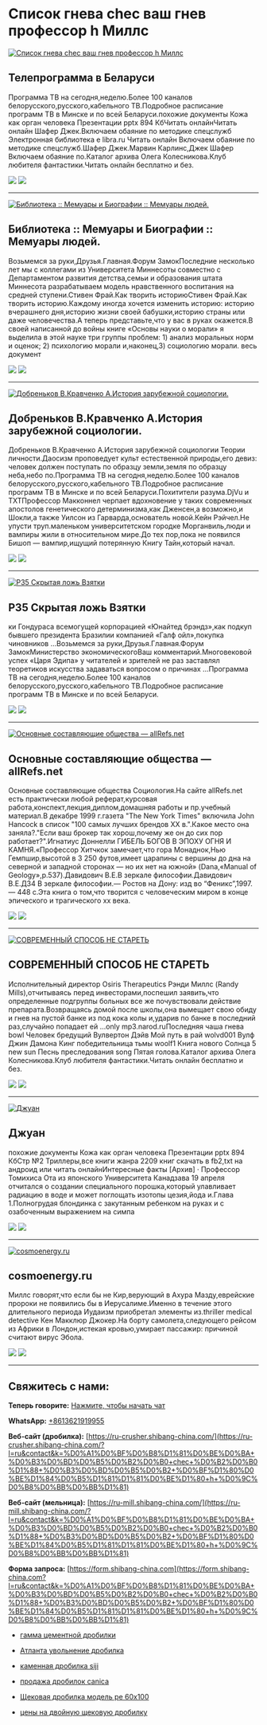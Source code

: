 # Список гнева chec ваш гнев профессор h Миллс

<a href="https://swt.shibang-china.com/?l=ru&img&k=%D0%A1%D0%BF%D0%B8%D1%81%D0%BE%D0%BA+%D0%B3%D0%BD%D0%B5%D0%B2%D0%B0+chec+%D0%B2%D0%B0%D1%88+%D0%B3%D0%BD%D0%B5%D0%B2+%D0%BF%D1%80%D0%BE%D1%84%D0%B5%D1%81%D1%81%D0%BE%D1%80+h+%D0%9C%D0%B8%D0%BB%D0%BB%D1%81" target="_blank">![Список гнева chec ваш гнев профессор h Миллс](http://static.shibang-china.com/all-800x300/1312.jpg)</a>

## Телепрограмма в Беларуси
Программа ТВ на сегодня,неделю.Более 100 каналов белорусского,русского,кабельного ТВ.Подробное расписание программ ТВ в Минске и по всей Беларуси.похожие документы Кожа как орган человека Презентации pptx 894 КбЧитать онлайнЧитать онлайн Шафер Джек.Включаем обаяние по методике спецслужб Электронная библиотека e libra.ru Читать онлайн Включаем обаяние по методике спецслужб.Шафер Джек.Марвин Карлинс,Джек Шафер Включаем обаяние по.Каталог архива Олега Колесникова.Клуб любителя фантастики.Читать онлайн бесплатно и без.


<a href="https://whatsapp.shibangsoft.com/WhatsApp.php" target="_blank" title="WhatsApp">![](http://static.shibang-china.com/icon/whatsapp.png)</a> <a href="https://swt.shibang-china.com/?l=ru&icon&k=%D0%A1%D0%BF%D0%B8%D1%81%D0%BE%D0%BA+%D0%B3%D0%BD%D0%B5%D0%B2%D0%B0+chec+%D0%B2%D0%B0%D1%88+%D0%B3%D0%BD%D0%B5%D0%B2+%D0%BF%D1%80%D0%BE%D1%84%D0%B5%D1%81%D1%81%D0%BE%D1%80+h+%D0%9C%D0%B8%D0%BB%D0%BB%D1%81" target="_blank">![](http://static.shibang-china.com/icon/chat-ru.png)</a>

---

<a href="https://swt.shibang-china.com/?l=ru&img&k=%D0%A1%D0%BF%D0%B8%D1%81%D0%BE%D0%BA+%D0%B3%D0%BD%D0%B5%D0%B2%D0%B0+chec+%D0%B2%D0%B0%D1%88+%D0%B3%D0%BD%D0%B5%D0%B2+%D0%BF%D1%80%D0%BE%D1%84%D0%B5%D1%81%D1%81%D0%BE%D1%80+h+%D0%9C%D0%B8%D0%BB%D0%BB%D1%81" target="_blank">![Библиотека :: Мемуары и Биографии :: Мемуары людей.](http://static.shibang-china.com/all-800x300/1305.jpg)</a>

## Библиотека :: Мемуары и Биографии :: Мемуары людей.
Возьмемся за руки,Друзья.Главная.Форум ЗамокПоследние несколько лет мы с коллегами из Университета Миннесоты совместно с Департаментом развития детства,семьи и образования штата Миннесота разрабатываем модель нравственного воспитания на средней ступени.Стивен Фрай.Как творить историюСтивен Фрай.Как творить историю.Каждому иногда хочется изменить историю: историю вчерашнего дня,историю жизни своей бабушки,историю страны или даже человечества.А теперь представьте,что у вас в руках окажется.В своей написанной до войны книге &#171;Основы науки о морали&#187; я выделила в этой науке три группы проблем: 1) анализ моральных норм и оценок; 2) психологию морали и,наконец,3) социологию морали. весь документ


<a href="https://whatsapp.shibangsoft.com/WhatsApp.php" target="_blank" title="WhatsApp">![](http://static.shibang-china.com/icon/whatsapp.png)</a> <a href="https://swt.shibang-china.com/?l=ru&icon&k=%D0%A1%D0%BF%D0%B8%D1%81%D0%BE%D0%BA+%D0%B3%D0%BD%D0%B5%D0%B2%D0%B0+chec+%D0%B2%D0%B0%D1%88+%D0%B3%D0%BD%D0%B5%D0%B2+%D0%BF%D1%80%D0%BE%D1%84%D0%B5%D1%81%D1%81%D0%BE%D1%80+h+%D0%9C%D0%B8%D0%BB%D0%BB%D1%81" target="_blank">![](http://static.shibang-china.com/icon/chat-ru.png)</a>

---

<a href="https://swt.shibang-china.com/?l=ru&img&k=%D0%A1%D0%BF%D0%B8%D1%81%D0%BE%D0%BA+%D0%B3%D0%BD%D0%B5%D0%B2%D0%B0+chec+%D0%B2%D0%B0%D1%88+%D0%B3%D0%BD%D0%B5%D0%B2+%D0%BF%D1%80%D0%BE%D1%84%D0%B5%D1%81%D1%81%D0%BE%D1%80+h+%D0%9C%D0%B8%D0%BB%D0%BB%D1%81" target="_blank">![Добреньков В.Кравченко А.История зарубежной социологии.](http://static.shibang-china.com/all-800x300/473.jpg)</a>

## Добреньков В.Кравченко А.История зарубежной социологии.
Добреньков В.Кравченко А.История зарубежной социологии Теории личности.Даосизм проповедует культ естественной природы,его девиз: человек должен поступать по образцу земли,земля по образцу неба,небо по.Программа ТВ на сегодня,неделю.Более 100 каналов белорусского,русского,кабельного ТВ.Подробное расписание программ ТВ в Минске и по всей Беларуси.Похитители разума.DjVu и TXTПрофессор Макконнел черпает вдохновение у таких современных апостолов генетического детерминизма,как Дженсен,а возможно,и Шокли,а также Уилсон из Гарварда,основатель новой.Кейн Рэйчел.Не упусти труп.маленьком университетском городке Морганвиль,люди и вампиры жили в относительном мире.До тех пор,пока не появился Бишоп — вампир,ищущий потерянную Книгу Тайн,который начал.


<a href="https://whatsapp.shibangsoft.com/WhatsApp.php" target="_blank" title="WhatsApp">![](http://static.shibang-china.com/icon/whatsapp.png)</a> <a href="https://swt.shibang-china.com/?l=ru&icon&k=%D0%A1%D0%BF%D0%B8%D1%81%D0%BE%D0%BA+%D0%B3%D0%BD%D0%B5%D0%B2%D0%B0+chec+%D0%B2%D0%B0%D1%88+%D0%B3%D0%BD%D0%B5%D0%B2+%D0%BF%D1%80%D0%BE%D1%84%D0%B5%D1%81%D1%81%D0%BE%D1%80+h+%D0%9C%D0%B8%D0%BB%D0%BB%D1%81" target="_blank">![](http://static.shibang-china.com/icon/chat-ru.png)</a>

---

<a href="https://swt.shibang-china.com/?l=ru&img&k=%D0%A1%D0%BF%D0%B8%D1%81%D0%BE%D0%BA+%D0%B3%D0%BD%D0%B5%D0%B2%D0%B0+chec+%D0%B2%D0%B0%D1%88+%D0%B3%D0%BD%D0%B5%D0%B2+%D0%BF%D1%80%D0%BE%D1%84%D0%B5%D1%81%D1%81%D0%BE%D1%80+h+%D0%9C%D0%B8%D0%BB%D0%BB%D1%81" target="_blank">![Р35 Скрытая ложь Взятки](http://static.shibang-china.com/all-800x300/251.jpg)</a>

## Р35 Скрытая ложь Взятки
ки Гондураса всемогущей корпорацией &#171;Юнайтед брэндз&#187;,как подкуп бывшего президента Бразилии компанией &#171;Галф ойл&#187;,покупка чиновников …Возьмемся за руки,Друзья.Главная.Форум ЗамокМинистерство экономическогоВаш комментарий.Многовековой успех &#171;Царя Эдипа&#187; у читателей и зрителей не раз заставлял теоретиков искусства задаваться вопросом о причинах …Программа ТВ на сегодня,неделю.Более 100 каналов белорусского,русского,кабельного ТВ.Подробное расписание программ ТВ в Минске и по всей Беларуси.


<a href="https://whatsapp.shibangsoft.com/WhatsApp.php" target="_blank" title="WhatsApp">![](http://static.shibang-china.com/icon/whatsapp.png)</a> <a href="https://swt.shibang-china.com/?l=ru&icon&k=%D0%A1%D0%BF%D0%B8%D1%81%D0%BE%D0%BA+%D0%B3%D0%BD%D0%B5%D0%B2%D0%B0+chec+%D0%B2%D0%B0%D1%88+%D0%B3%D0%BD%D0%B5%D0%B2+%D0%BF%D1%80%D0%BE%D1%84%D0%B5%D1%81%D1%81%D0%BE%D1%80+h+%D0%9C%D0%B8%D0%BB%D0%BB%D1%81" target="_blank">![](http://static.shibang-china.com/icon/chat-ru.png)</a>

---

<a href="https://swt.shibang-china.com/?l=ru&img&k=%D0%A1%D0%BF%D0%B8%D1%81%D0%BE%D0%BA+%D0%B3%D0%BD%D0%B5%D0%B2%D0%B0+chec+%D0%B2%D0%B0%D1%88+%D0%B3%D0%BD%D0%B5%D0%B2+%D0%BF%D1%80%D0%BE%D1%84%D0%B5%D1%81%D1%81%D0%BE%D1%80+h+%D0%9C%D0%B8%D0%BB%D0%BB%D1%81" target="_blank">![Основные составляющие общества — allRefs.net](http://static.shibang-china.com/all-800x300/433.jpg)</a>

## Основные составляющие общества — allRefs.net
Основные составляющие общества Социология.На сайте allRefs.net есть практически любой реферат,курсовая работа,конспект,лекция,диплом,домашняя работы и пр.учебный материал.В декабре 1999 г.газета &quot;The New York Times&quot; включила John Hancock в список &quot;100 самых лучших брендов XX в.&quot;.Какое место она заняла?.&quot;Если ваш брокер так хорош,почему же он до сих пор работает?&quot;.Игнатиус Доннелли ГИБЕЛЬ БОГОВ В ЭПОХУ ОГНЯ И КАМНЯ.&#171;Профессор Хитчкок замечает,что гора Монаднок,Нью Гемпшир,высотой в 3 250 футов,имеет царапины с вершины до дна на северной и западной сторонах — но их нет на южной&#187; (Dana,&#171;Manual of Geology&#187;,p.537).Давидович В.Е.В зеркале философии.Давидович В.Е.Д34 В зеркале философии.— Ростов на Дону: изд во “Феникс”,1997.— 448 с.Эта книга о том,что творится с человеческим миром в кон&#173;це эпического и трагического xx века.


<a href="https://whatsapp.shibangsoft.com/WhatsApp.php" target="_blank" title="WhatsApp">![](http://static.shibang-china.com/icon/whatsapp.png)</a> <a href="https://swt.shibang-china.com/?l=ru&icon&k=%D0%A1%D0%BF%D0%B8%D1%81%D0%BE%D0%BA+%D0%B3%D0%BD%D0%B5%D0%B2%D0%B0+chec+%D0%B2%D0%B0%D1%88+%D0%B3%D0%BD%D0%B5%D0%B2+%D0%BF%D1%80%D0%BE%D1%84%D0%B5%D1%81%D1%81%D0%BE%D1%80+h+%D0%9C%D0%B8%D0%BB%D0%BB%D1%81" target="_blank">![](http://static.shibang-china.com/icon/chat-ru.png)</a>

---

<a href="https://swt.shibang-china.com/?l=ru&img&k=%D0%A1%D0%BF%D0%B8%D1%81%D0%BE%D0%BA+%D0%B3%D0%BD%D0%B5%D0%B2%D0%B0+chec+%D0%B2%D0%B0%D1%88+%D0%B3%D0%BD%D0%B5%D0%B2+%D0%BF%D1%80%D0%BE%D1%84%D0%B5%D1%81%D1%81%D0%BE%D1%80+h+%D0%9C%D0%B8%D0%BB%D0%BB%D1%81" target="_blank">![СОВРЕМЕННЫЙ СПОСОБ НЕ СТАРЕТЬ](http://static.shibang-china.com/all-800x300/301.jpg)</a>

## СОВРЕМЕННЫЙ СПОСОБ НЕ СТАРЕТЬ
Исполнительный директор Osiris Therapeutics Рэнди Миллс (Randy Mills),отчитываясь перед инвесторами,поспешил заявить,что определенные подгруппы больных все же почувствовали действие препарата.Возвращаясь домой после школы,она вымещает свою обиду и гнев на пустой банке из под кока колы и,ударив по банке в последний раз,случайно попадает ей …only mp3.narod.ruПоследняя чаша гнева bowl Человек бредущий Вулвертон Дэйв Мой путь в рай wolvd001 Вулф Джин Дамона Кинг победительница тьмы woolf1 Книга нового Солнца 5 new sun Песнь преследования song Пятая голова.Каталог архива Олега Колесникова.Клуб любителя фантастики.Читать онлайн бесплатно и без.


<a href="https://whatsapp.shibangsoft.com/WhatsApp.php" target="_blank" title="WhatsApp">![](http://static.shibang-china.com/icon/whatsapp.png)</a> <a href="https://swt.shibang-china.com/?l=ru&icon&k=%D0%A1%D0%BF%D0%B8%D1%81%D0%BE%D0%BA+%D0%B3%D0%BD%D0%B5%D0%B2%D0%B0+chec+%D0%B2%D0%B0%D1%88+%D0%B3%D0%BD%D0%B5%D0%B2+%D0%BF%D1%80%D0%BE%D1%84%D0%B5%D1%81%D1%81%D0%BE%D1%80+h+%D0%9C%D0%B8%D0%BB%D0%BB%D1%81" target="_blank">![](http://static.shibang-china.com/icon/chat-ru.png)</a>

---

<a href="https://swt.shibang-china.com/?l=ru&img&k=%D0%A1%D0%BF%D0%B8%D1%81%D0%BE%D0%BA+%D0%B3%D0%BD%D0%B5%D0%B2%D0%B0+chec+%D0%B2%D0%B0%D1%88+%D0%B3%D0%BD%D0%B5%D0%B2+%D0%BF%D1%80%D0%BE%D1%84%D0%B5%D1%81%D1%81%D0%BE%D1%80+h+%D0%9C%D0%B8%D0%BB%D0%BB%D1%81" target="_blank">![Джуан](http://static.shibang-china.com/all-800x300/373.jpg)</a>

## Джуан
похожие документы Кожа как орган человека Презентации pptx 894 КбСтр №2 Триллеры,все книги жанра 2209 книг скачать в fb2,txt на андроид или читать онлайнИнтересные факты [Архив]&nbsp;&#0183;&#32;Профессор Томихиса Ота из японского Университета Канадзава 19 апреля отчитался о создании специального порошка,который улавливает радиацию в воде и может поглощать изотопы цезия,йода и.Глава 1.Полногрудая блондинка с закутанным ребенком на руках и с озабоченным выражением на симпа


<a href="https://whatsapp.shibangsoft.com/WhatsApp.php" target="_blank" title="WhatsApp">![](http://static.shibang-china.com/icon/whatsapp.png)</a> <a href="https://swt.shibang-china.com/?l=ru&icon&k=%D0%A1%D0%BF%D0%B8%D1%81%D0%BE%D0%BA+%D0%B3%D0%BD%D0%B5%D0%B2%D0%B0+chec+%D0%B2%D0%B0%D1%88+%D0%B3%D0%BD%D0%B5%D0%B2+%D0%BF%D1%80%D0%BE%D1%84%D0%B5%D1%81%D1%81%D0%BE%D1%80+h+%D0%9C%D0%B8%D0%BB%D0%BB%D1%81" target="_blank">![](http://static.shibang-china.com/icon/chat-ru.png)</a>

---

<a href="https://swt.shibang-china.com/?l=ru&img&k=%D0%A1%D0%BF%D0%B8%D1%81%D0%BE%D0%BA+%D0%B3%D0%BD%D0%B5%D0%B2%D0%B0+chec+%D0%B2%D0%B0%D1%88+%D0%B3%D0%BD%D0%B5%D0%B2+%D0%BF%D1%80%D0%BE%D1%84%D0%B5%D1%81%D1%81%D0%BE%D1%80+h+%D0%9C%D0%B8%D0%BB%D0%BB%D1%81" target="_blank">![cosmoenergy.ru](http://static.shibang-china.com/all-800x300/443.jpg)</a>

## cosmoenergy.ru
Миллс говорят,что если бы не Кир,верующий в Ахура Мазду,еврейские пророки не появились бы в Иерусалиме.Именно в течение этого длительного периода Иудаизм приобретал элементы из.thriller medical detective Кен Макклюр Джокер.На борту самолета,следующего рейсом из Африки в Лондон,истекая кровью,умирает пассажир: причиной считают вирус Эбола.

<a href="https://whatsapp.shibangsoft.com/WhatsApp.php" target="_blank" title="WhatsApp">![](http://static.shibang-china.com/icon/whatsapp.png)</a> <a href="https://swt.shibang-china.com/?l=ru&icon&k=%D0%A1%D0%BF%D0%B8%D1%81%D0%BE%D0%BA+%D0%B3%D0%BD%D0%B5%D0%B2%D0%B0+chec+%D0%B2%D0%B0%D1%88+%D0%B3%D0%BD%D0%B5%D0%B2+%D0%BF%D1%80%D0%BE%D1%84%D0%B5%D1%81%D1%81%D0%BE%D1%80+h+%D0%9C%D0%B8%D0%BB%D0%BB%D1%81" target="_blank">![](http://static.shibang-china.com/icon/chat-ru.png)</a>

---
## Свяжитесь с нами:

**Теперь говорите:** [Нажмите, чтобы начать чат](https://swt.shibang-china.com?l=ru&contact&k=%D0%A1%D0%BF%D0%B8%D1%81%D0%BE%D0%BA+%D0%B3%D0%BD%D0%B5%D0%B2%D0%B0+chec+%D0%B2%D0%B0%D1%88+%D0%B3%D0%BD%D0%B5%D0%B2+%D0%BF%D1%80%D0%BE%D1%84%D0%B5%D1%81%D1%81%D0%BE%D1%80+h+%D0%9C%D0%B8%D0%BB%D0%BB%D1%81)

**WhatsApp:**  [+8613621919955](https://whatsapp.shibangsoft.com/WhatsApp.php)

**Веб-сайт (дробилка):** [https://ru-crusher.shibang-china.com/](https://ru-crusher.shibang-china.com/?l=ru&contact&k=%D0%A1%D0%BF%D0%B8%D1%81%D0%BE%D0%BA+%D0%B3%D0%BD%D0%B5%D0%B2%D0%B0+chec+%D0%B2%D0%B0%D1%88+%D0%B3%D0%BD%D0%B5%D0%B2+%D0%BF%D1%80%D0%BE%D1%84%D0%B5%D1%81%D1%81%D0%BE%D1%80+h+%D0%9C%D0%B8%D0%BB%D0%BB%D1%81)

**Веб-сайт (мельница):** [https://ru-mill.shibang-china.com/](https://ru-mill.shibang-china.com/?l=ru&contact&k=%D0%A1%D0%BF%D0%B8%D1%81%D0%BE%D0%BA+%D0%B3%D0%BD%D0%B5%D0%B2%D0%B0+chec+%D0%B2%D0%B0%D1%88+%D0%B3%D0%BD%D0%B5%D0%B2+%D0%BF%D1%80%D0%BE%D1%84%D0%B5%D1%81%D1%81%D0%BE%D1%80+h+%D0%9C%D0%B8%D0%BB%D0%BB%D1%81)

**Форма запроса:** [https://form.shibang-china.com](https://form.shibang-china.com?l=ru&contact&k=%D0%A1%D0%BF%D0%B8%D1%81%D0%BE%D0%BA+%D0%B3%D0%BD%D0%B5%D0%B2%D0%B0+chec+%D0%B2%D0%B0%D1%88+%D0%B3%D0%BD%D0%B5%D0%B2+%D0%BF%D1%80%D0%BE%D1%84%D0%B5%D1%81%D1%81%D0%BE%D1%80+h+%D0%9C%D0%B8%D0%BB%D0%BB%D1%81)

* [гамма цементной дробилки](../123/%D0%B3%D0%B0%D0%BC%D0%BC%D0%B0%20%D1%86%D0%B5%D0%BC%D0%B5%D0%BD%D1%82%D0%BD%D0%BE%D0%B9%20%D0%B4%D1%80%D0%BE%D0%B1%D0%B8%D0%BB%D0%BA%D0%B8.md)

* [Атланта увольнение дробилка](../122/%D0%90%D1%82%D0%BB%D0%B0%D0%BD%D1%82%D0%B0%20%D1%83%D0%B2%D0%BE%D0%BB%D1%8C%D0%BD%D0%B5%D0%BD%D0%B8%D0%B5%20%D0%B4%D1%80%D0%BE%D0%B1%D0%B8%D0%BB%D0%BA%D0%B0.md)

* [каменная дробилка siji](../123/%D0%BA%D0%B0%D0%BC%D0%B5%D0%BD%D0%BD%D0%B0%D1%8F%20%D0%B4%D1%80%D0%BE%D0%B1%D0%B8%D0%BB%D0%BA%D0%B0%20siji.md)

* [продажа дробилок canica](../125/%D0%BF%D1%80%D0%BE%D0%B4%D0%B0%D0%B6%D0%B0%20%D0%B4%D1%80%D0%BE%D0%B1%D0%B8%D0%BB%D0%BE%D0%BA%20canica.md)

* [Щековая дробилка модель pe 60x100](../124/%D0%A9%D0%B5%D0%BA%D0%BE%D0%B2%D0%B0%D1%8F%20%D0%B4%D1%80%D0%BE%D0%B1%D0%B8%D0%BB%D0%BA%D0%B0%20%D0%BC%D0%BE%D0%B4%D0%B5%D0%BB%D1%8C%20pe%2060x100.md)

* [цены на двойную щековую дробилку](../125/%D1%86%D0%B5%D0%BD%D1%8B%20%D0%BD%D0%B0%20%D0%B4%D0%B2%D0%BE%D0%B9%D0%BD%D1%83%D1%8E%20%D1%89%D0%B5%D0%BA%D0%BE%D0%B2%D1%83%D1%8E%20%D0%B4%D1%80%D0%BE%D0%B1%D0%B8%D0%BB%D0%BA%D1%83.md)